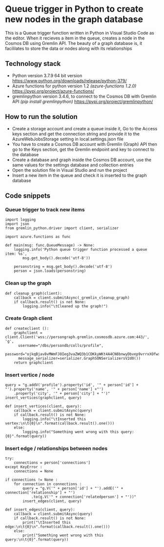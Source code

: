 # Queue trigger in Python to create new nodes in the graph database

This is a Queue trigger function written in Python in Visual Studio Code as the editor. When it recieves a item in the queue, creates a node in the Cosmos DB using Gremlin API. The beauty of a graph database is, it facililates to store the data or nodes along with its relationships 

## Technology stack  
* Python version 3.7.9 64 bit version https://www.python.org/downloads/release/python-379/
* Azure functions for python version 1.2 *(azure-functions 1.2.0)* https://pypi.org/project/azure-functions/
* gremlinpython version 3.4.6, to connect to the Cosmos DB with Gremlin API *(pip install gremlinpython)* https://pypi.org/project/gremlinpython/

## How to run the solution
 * Create a storage account and create a queue inside it, Go to the Access keys section and get the connection string and provide it to the AzureWebJobsStorage setting in local.settings.json file
 * You have to create a Cosmos DB account with Gremlin (Graph) API then go to the Keys section, get the Gremlin endpoint and key to connect to the database
 * Create a database and graph inside the Cosmos DB account, use the same values for the settings database and collection entries
 * Open the solution file in Visual Studio and run the project
 * Insert a new item in the queue and check it is inserted to the graph database

## Code snippets
### Queue trigger to track new items
```
import logging
import json
from gremlin_python.driver import client, serializer

import azure.functions as func

def main(msg: func.QueueMessage) -> None:
    logging.info('Python queue trigger function processed a queue item: %s', 
        msg.get_body().decode('utf-8'))

    personstring = msg.get_body().decode('utf-8')
    person = json.loads(personstring)
```

### Clean up the graph
```
def cleanup_graph(client):
    callback = client.submitAsync(_gremlin_cleanup_graph)
    if callback.result() is not None:
        logging.info("\tCleaned up the graph!")
 ```

### Create Graph client
```
def createclient ():
    graphclient = client.Client('wss://persongraph.gremlin.cosmosdb.azure.com:443/', 'g', 
      username="/dbs/persondb/colls/profile",
      password="ojkqBjav8vMWmFJOIeg3vaZWQ3b1CDKkyWKt4A4CN8bnwyDbvep9vrrxXOfwxvEGX15mnrbDDCmp2IMbaktzVA==", 
      message_serializer=serializer.GraphSONSerializersV2d0())
    return graphclient
```

### Insert vertice / node
```
query = "g.addV('profile').property('id', '" + person['id'] + "').property('name', '" + person['name'] +"')
    .property('city', '" + person['city'] + "')"
insert_vertices(graphclient, query)
    
def insert_vertices(client, query):
    callback = client.submitAsync(query)
    if callback.result() is not None:
        logging.info("\tInserted this vertex:\n\t{0}\n".format(callback.result().one()))
    else:
        logging.info("Something went wrong with this query: {0}".format(query))
```

### Insert edge / relationships between nodes
```
try:
    connections = person['connections']
except KeyError :
    connections = None

if connections != None : 
    for connection in connections :
        query = "g.V('" + person['id'] + "').addE('" +  connection['relationship'] + "')
            .to(g.V('" + connection['relatedperson'] + "'))"
        insert_edges(client, query)
            
def insert_edges(client, query):
    callback = client.submitAsync(query)
    if callback.result() is not None:
        print("\tInserted this edge:\n\t{0}\n".format(callback.result().one()))
    else:
        print("Something went wrong with this query:\n\t{0}".format(query))
```
